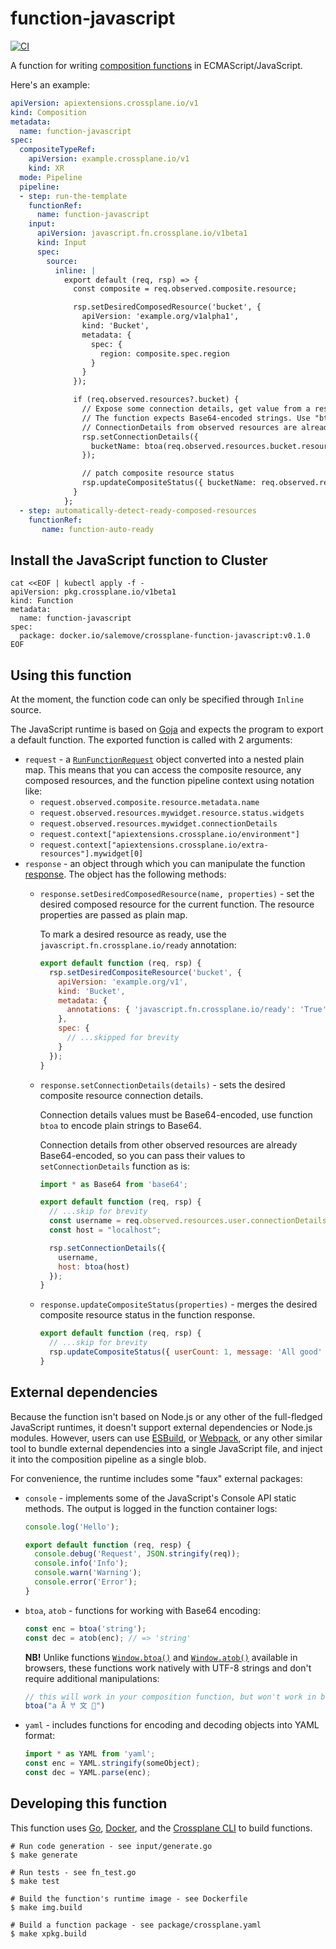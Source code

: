 # function-javascript

[![CI](https://github.com/salemove/crossplane-function-javascript/actions/workflows/ci.yml/badge.svg)](https://github.com/salemove/crossplane-function-javascript/actions/workflows/ci.yml)

A function for writing [composition functions][functions] in ECMAScript/JavaScript.

Here's an example:
```yaml
apiVersion: apiextensions.crossplane.io/v1
kind: Composition
metadata:
  name: function-javascript
spec:
  compositeTypeRef:
    apiVersion: example.crossplane.io/v1
    kind: XR
  mode: Pipeline
  pipeline:
  - step: run-the-template
    functionRef:
      name: function-javascript
    input:
      apiVersion: javascript.fn.crossplane.io/v1beta1
      kind: Input
      spec:
        source:
          inline: |
            export default (req, rsp) => {
              const composite = req.observed.composite.resource;

              rsp.setDesiredComposedResource('bucket', {
                apiVersion: 'example.org/v1alpha1',
                kind: 'Bucket',
                metadata: {
                  spec: {
                    region: composite.spec.region
                  }
                }
              });

              if (req.observed.resources?.bucket) {
                // Expose some connection details, get value from a resource generated within this function.
                // The function expects Base64-encoded strings. Use "btoa" function to encode plain strings.
                // ConnectionDetails from observed resources are already Base64-encoded.
                rsp.setConnectionDetails({
                  bucketName: btoa(req.observed.resources.bucket.resource.metadata.name) 
                });

                // patch composite resource status
                rsp.updateCompositeStatus({ bucketName: req.observed.resources.bucket.resource.metadata.name });
              }
            };
  - step: automatically-detect-ready-composed-resources
    functionRef:
       name: function-auto-ready
```

## Install the JavaScript function to Cluster

```shell
cat <<EOF | kubectl apply -f -
apiVersion: pkg.crossplane.io/v1beta1
kind: Function
metadata:
  name: function-javascript
spec:
  package: docker.io/salemove/crossplane-function-javascript:v0.1.0
EOF
```

## Using this function

At the moment, the function code can only be specified through `Inline` source.

The JavaScript runtime is based on [Goja][goja] and expects the program to export
a default function. The exported function is called with 2 arguments:
* `request` - a [`RunFunctionRequest`][req] object converted into a nested plain map.
  This means that you can access the composite resource, any composed resources, and
  the function pipeline context using notation like:
  * `request.observed.composite.resource.metadata.name`
  * `request.observed.resources.mywidget.resource.status.widgets`
  * `request.observed.resources.mywidget.connectionDetails`
  * `request.context["apiextensions.crossplane.io/environment"]`
  * `request.context["apiextensions.crossplane.io/extra-resources"].mywidget[0]`
* `response` - an object through which you can manipulate the function [response][resp].
   The object has the following methods:
   * `response.setDesiredComposedResource(name, properties)` - set the desired composed
     resource for the current function. The resource properties are passed as plain map.

     To mark a desired resource as ready, use the `javascript.fn.crossplane.io/ready` annotation:
     ```javascript
     export default function (req, rsp) {
       rsp.setDesiredCompositeResource('bucket', {
         apiVersion: 'example.org/v1',
         kind: 'Bucket',
         metadata: {
           annotations: { 'javascript.fn.crossplane.io/ready': 'True' }
         },
         spec: {
           // ...skipped for brevity
         }
       });
     }
     ```
   * `response.setConnectionDetails(details)` - sets the desired composite resource
     connection details.

     Connection details values must be Base64-encoded, use function `btoa` to encode
     plain strings to Base64.

     Connection details from other observed resources are already Base64-encoded, so
     you can pass their values to `setConnectionDetails` function as is:
     ```javascript
     import * as Base64 from 'base64';

     export default function (req, rsp) {
       // ...skip for brevity
       const username = req.observed.resources.user.connectionDetails.username;
       const host = "localhost";

       rsp.setConnectionDetails({
         username,
         host: btoa(host)
       });
     }
     ```
   * `response.updateCompositeStatus(properties)` - merges the desired composite resource status in the
     function response.
     ```javascript
     export default function (req, rsp) {
       // ...skip for brevity
       rsp.updateCompositeStatus({ userCount: 1, message: 'All good' })
     }
     ```

## External dependencies

Because the function isn't based on Node.js or any other of the full-fledged JavaScript runtimes, it
doesn't support external dependencies or Node.js modules. However, users can use [ESBuild][esbuild],
or [Webpack][webpack], or any other similar tool to bundle external dependencies into a single JavaScript
file, and inject it into the composition pipeline as a single blob.

For convenience, the runtime includes some "faux" external packages:

* `console` - implements some of the JavaScript's Console API static methods. The output is logged in the
  function container logs:
  ```javascript
  console.log('Hello');

  export default function (req, resp) {
    console.debug('Request', JSON.stringify(req));
    console.info('Info');
    console.warn('Warning');
    console.error('Error');
  }
  ```
* `btoa`, `atob` - functions for working with Base64 encoding:
  ```javascript
  const enc = btoa('string');
  const dec = atob(enc); // => 'string'
  ```

  **NB!** Unlike functions [`Window.btoa()`][base64] and [`Window.atob()`][base64] available
  in browsers, these functions work natively with UTF-8 strings and don't require additional
  manipulations:
  ```javascript
  // this will work in your composition function, but won't work in browsers
  btoa("a Ā 𐀀 文 🦄")
  ```
* `yaml` - includes functions for encoding and decoding objects into YAML format:
  ```javascript
  import * as YAML from 'yaml';
  const enc = YAML.stringify(someObject);
  const dec = YAML.parse(enc);
  ```

## Developing this function

This function uses [Go][go], [Docker][docker], and the [Crossplane CLI][cli] to
build functions.

```shell
# Run code generation - see input/generate.go
$ make generate

# Run tests - see fn_test.go
$ make test

# Build the function's runtime image - see Dockerfile
$ make img.build

# Build a function package - see package/crossplane.yaml
$ make xpkg.build
```

[functions]: https://docs.crossplane.io/latest/concepts/composition-functions
[go]: https://go.dev
[function guide]: https://docs.crossplane.io/knowledge-base/guides/write-a-composition-function-in-go
[package docs]: https://pkg.go.dev/github.com/crossplane/function-sdk-go
[docker]: https://www.docker.com
[cli]: https://docs.crossplane.io/latest/cli
[goja]: https://github.com/dop251/goja
[req]: https://buf.build/crossplane/crossplane/docs/main:apiextensions.fn.proto.v1beta1#apiextensions.fn.proto.v1beta1.RunFunctionRequest
[resp]: https://buf.build/crossplane/crossplane/docs/main:apiextensions.fn.proto.v1beta1#apiextensions.fn.proto.v1beta1.RunFunctionResponse
[esbuild]: https://esbuild.github.io/
[webpack]: https://webpack.js.org/
[base64]: https://developer.mozilla.org/en-US/docs/Glossary/Base64
